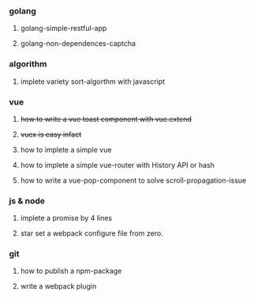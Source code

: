 ### golang

1. golang-simple-restful-app

1. golang-non-dependences-captcha 

### algorithm

1. implete variety sort-algorthm with javascript

### vue

1. <del> how to write a vue toast component with vue.extend </del>

1. <del> vuex is easy infact </del>

1. how to implete a simple vue

1. how to implete a simple vue-router with History API or hash

1. how to write a vue-pop-component to solve scroll-propagation-issue

### js & node

1. implete a promise  by 4 lines

1. star set a webpack configure file from zero.


### git

1. how to publish a npm-package

1. write a webpack plugin